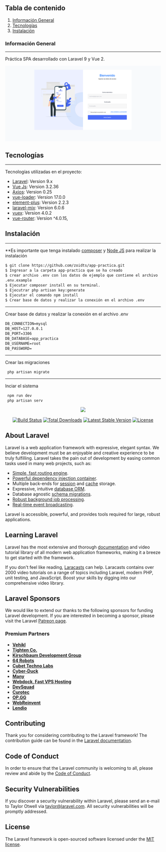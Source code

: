 ## Tabla de contenido
1. [Información General](#general-info)
2. [Tecnologías](#technologies)
3. [Instalación](#installation)

### Información General
***
Práctica SPA desarrollado con Laravel 9 y Vue 2. 

![Image text](https://github.com/zoidts/app-practica/blob/main/app-practica.png)
## Tecnologías
***
Tecnologías utilizadas en el proyecto:
* [Laravel](https://laravel.com/): Version 9.x 
* [Vue Js](https://v2.vuejs.org/): Version 3.2.36
* [Axios](https://github.com/axios/axios): Version 0.25
* [vue-loader](https://vue-loader.vuejs.org/): Version 17.0.0
* [element-plus](https://element.eleme.io): Version 2.2.3
* [laravel-mix](https://laravel-mix.com/): Version 6.0.6
* [vuex](https://vuex.vuejs.org/): Version 4.0.2
* [vue-router](https://router.vuejs.org/): Version  ^4.0.15,

## Instalación
***
 **Es importante que tenga instalado [composer](https://getcomposer.org/) y [Node JS](https://nodejs.org/es/) para realizar la instalación
```
$ git clone https://github.com/zoidts/app-practica.git
$ Ingresar a la carpeta app-practica que se ha creado
$ crear archivo .env con los datos de ejemplo que contiene el archivo .env.example 
$ Ejecutar composer install en su terminal. 
$ Ejecutrar php artisan key:generate
$ Ejecutar el comando npm install
$ Crear base de datos y realizar la conexión en el archivo .env
```
***
Crear base de datos y realizar la conexión en el archivo .env 
```
DB_CONNECTION=mysql
DB_HOST=127.0.0.1
DB_PORT=3306
DB_DATABASE=app_practica
DB_USERNAME=root
DB_PASSWORD=
```

***
Crear las migraciones
```
 php artisan migrate 
```

***
Inciar el sistema
```
 npm run dev 
 php artisan serv

```






<p align="center"><a href="https://laravel.com" target="_blank"><img src="https://raw.githubusercontent.com/laravel/art/master/logo-lockup/5%20SVG/2%20CMYK/1%20Full%20Color/laravel-logolockup-cmyk-red.svg" width="400"></a></p>

<p align="center">
<a href="https://travis-ci.org/laravel/framework"><img src="https://travis-ci.org/laravel/framework.svg" alt="Build Status"></a>
<a href="https://packagist.org/packages/laravel/framework"><img src="https://img.shields.io/packagist/dt/laravel/framework" alt="Total Downloads"></a>
<a href="https://packagist.org/packages/laravel/framework"><img src="https://img.shields.io/packagist/v/laravel/framework" alt="Latest Stable Version"></a>
<a href="https://packagist.org/packages/laravel/framework"><img src="https://img.shields.io/packagist/l/laravel/framework" alt="License"></a>
</p>

## About Laravel

Laravel is a web application framework with expressive, elegant syntax. We believe development must be an enjoyable and creative experience to be truly fulfilling. Laravel takes the pain out of development by easing common tasks used in many web projects, such as:

- [Simple, fast routing engine](https://laravel.com/docs/routing).
- [Powerful dependency injection container](https://laravel.com/docs/container).
- Multiple back-ends for [session](https://laravel.com/docs/session) and [cache](https://laravel.com/docs/cache) storage.
- Expressive, intuitive [database ORM](https://laravel.com/docs/eloquent).
- Database agnostic [schema migrations](https://laravel.com/docs/migrations).
- [Robust background job processing](https://laravel.com/docs/queues).
- [Real-time event broadcasting](https://laravel.com/docs/broadcasting).

Laravel is accessible, powerful, and provides tools required for large, robust applications.

## Learning Laravel

Laravel has the most extensive and thorough [documentation](https://laravel.com/docs) and video tutorial library of all modern web application frameworks, making it a breeze to get started with the framework.

If you don't feel like reading, [Laracasts](https://laracasts.com) can help. Laracasts contains over 2000 video tutorials on a range of topics including Laravel, modern PHP, unit testing, and JavaScript. Boost your skills by digging into our comprehensive video library.

## Laravel Sponsors

We would like to extend our thanks to the following sponsors for funding Laravel development. If you are interested in becoming a sponsor, please visit the Laravel [Patreon page](https://patreon.com/taylorotwell).

### Premium Partners

- **[Vehikl](https://vehikl.com/)**
- **[Tighten Co.](https://tighten.co)**
- **[Kirschbaum Development Group](https://kirschbaumdevelopment.com)**
- **[64 Robots](https://64robots.com)**
- **[Cubet Techno Labs](https://cubettech.com)**
- **[Cyber-Duck](https://cyber-duck.co.uk)**
- **[Many](https://www.many.co.uk)**
- **[Webdock, Fast VPS Hosting](https://www.webdock.io/en)**
- **[DevSquad](https://devsquad.com)**
- **[Curotec](https://www.curotec.com/services/technologies/laravel/)**
- **[OP.GG](https://op.gg)**
- **[WebReinvent](https://webreinvent.com/?utm_source=laravel&utm_medium=github&utm_campaign=patreon-sponsors)**
- **[Lendio](https://lendio.com)**

## Contributing

Thank you for considering contributing to the Laravel framework! The contribution guide can be found in the [Laravel documentation](https://laravel.com/docs/contributions).

## Code of Conduct

In order to ensure that the Laravel community is welcoming to all, please review and abide by the [Code of Conduct](https://laravel.com/docs/contributions#code-of-conduct).

## Security Vulnerabilities

If you discover a security vulnerability within Laravel, please send an e-mail to Taylor Otwell via [taylor@laravel.com](mailto:taylor@laravel.com). All security vulnerabilities will be promptly addressed.

## License

The Laravel framework is open-sourced software licensed under the [MIT license](https://opensource.org/licenses/MIT).
